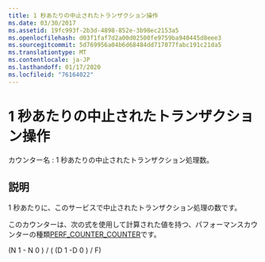 ```yaml
---
title: 1 秒あたりの中止されたトランザクション操作
ms.date: 03/30/2017
ms.assetid: 19fc993f-2b3d-4898-852e-3b98ec2153a5
ms.openlocfilehash: d03f1faf7d2a00d02500fe9759ba940445d8eee3
ms.sourcegitcommit: 5d769956a04b6d68484dd717077fabc191c21da5
ms.translationtype: MT
ms.contentlocale: ja-JP
ms.lasthandoff: 01/17/2020
ms.locfileid: "76164022"
---
```

# <a name="transacted-operations-aborted-per-second"></a>1 秒あたりの中止されたトランザクション操作
カウンター名 : 1 秒あたりの中止されたトランザクション処理数。  
  
## <a name="description"></a>説明  
 1 秒あたりに、このサービスで中止されたトランザクション処理の数です。  
  
 このカウンターは、次の式を使用して計算された値を持つ、パフォーマンスカウンターの種類[PERF_COUNTER_COUNTER](https://docs.microsoft.com/previous-versions/windows/it-pro/windows-server-2003/cc740048(v=ws.10))です。  
  
 (N 1 - N 0 ) / ( (D 1 -D 0 ) / F)
